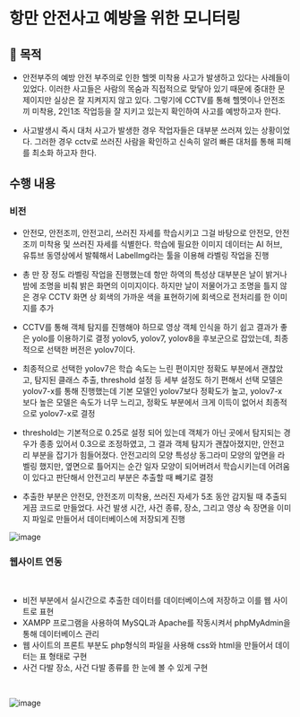# 항만 안전사고 예방을 위한 모니터링
## 🚩 목적
- 안전부주의 예방 
 안전 부주의로 인한 헬멧 미착용 사고가 발생하고 있다는 사례들이 있었다. 
 이러한 사고들은 사람의 목숨과 직접적으로 맞닿아 있기 때문에 중대한 문제이지만 실상은 잘 지켜지지 않고 있다. 
 그렇기에 CCTV를 통해 헬멧이나 안전조끼 미착용, 2인1조 작업등을 잘 지키고 있는지 확인하여 사고를 예방하고자 한다.

- 사고발생시 즉시 대처
 사고가 발생한 경우 작업자들은 대부분 쓰러져 있는 상황이었다. 그러한 경우 cctv로 쓰러진 사람을 확인하고 신속히 알려 빠른 대처를 통해 피해를 최소화 하고자 한다.

## 수행 내용
### 비전
- 안전모, 안전조끼, 안전고리, 쓰러진 자세를 학습시키고 그걸 바탕으로 안전모, 안전조끼 미착용 및 쓰러진 자세를 식별한다.
 학습에 필요한 이미지 데이터는 AI 허브, 유튜브 동영상에서 발췌해서 LabelImg라는 툴을 이용해 라벨링 작업을 진행

 - 총 만 장 정도 라벨링 작업을 진행했는데 항만 하역의 특성상 대부분은 날이 밝거나 밤에 조명을 비춰 밝은 화면의 이미지이다. 하지만 날이 저물어가고 조명을 틀지 않은 경우 CCTV 화면 상 회색의 가까운 색을 표현하기에 회색으로 전처리를 한 이미지를 추가
   
 - CCTV를 통해 객체 탐지를 진행해야 하므로 영상 객체 인식을 하기 쉽고 결과가 좋은 yolo를 이용하기로 결정
 yolov5, yolov7, yolov8을 후보군으로 잡았는데, 최종적으로 선택한 버전은 yolov7이다.
 
 - 최종적으로 선택한 yolov7은 학습 속도는 느린 편이지만 정확도 부분에서 괜찮았고, 탐지된 클래스 추출, threshold 설정 등 세부 설정도 하기 편해서 선택
 모델은 yolov7-x를 통해 진행했는데 기본 모델인 yolov7보다 정확도가 높고, yolov7-x 보다 높은 모델은 속도가 너무 느리고, 정확도 부분에서 크게 이득이 없어서 최종적으로 yolov7-x로 결정

 - threshold는 기본적으로 0.25로 설정 되어 있는데 객체가 아닌 곳에서 탐지되는 경우가 종종 있어서 0.3으로 조정하였고, 그 결과 객체 탐지가 괜찮아졌지만, 안전고리 부분을 잡기가 힘들어졌다.
 안전고리의 모양 특성상 동그라미 모양의 앞면을 라벨링 했지만, 옆면으로 틀어지는 순간 일자 모양이 되어버려서 학습시키는데 어려움이 있다고 판단해서 안전고리 부분은 추출할 때 빼기로 결정

 - 추출한 부분은 안전모, 안전조끼 미착용, 쓰러진 자세가 5초 동안 감지될 때 추출되게끔 코드로 만들었다. 사건 발생 시간, 사건 종류, 장소, 그리고 영상 속 장면을 이미지 파일로 만들어서 데이터베이스에 저장되게 진행

![image](https://github.com/ha-jae-min/construction-safety/assets/98006326/5da92f79-e489-4112-8171-473040c33920)

### 웹사이트 연동
</br>

- 비전 부분에서 실시간으로 추출한 데이터를 데이터베이스에 저장하고 이를 웹 사이트로 표현
- XAMPP 프로그램을 사용하여 MySQL과 Apache를 작동시켜서 phpMyAdmin을 통해 데이터베이스 관리
- 웹 사이트의 프론트 부분도 php형식의 파일을 사용해 css와 html을 만들어서 데이터는 표 형태로 구현
- 사건 다발 장소, 사건 다발 종류를 한 눈에 볼 수 있게 구현

</br>

![image](https://github.com/ha-jae-min/construction-safety/assets/98006326/d29a06d7-86c7-4285-b3c3-05314621ffc6)
